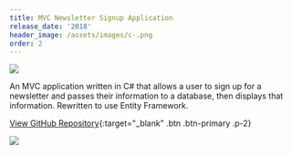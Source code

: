 ```yaml
---
title: MVC Newsletter Signup Application
release_date: '2018'
header_image: /assets/images/c-.png
order: 2
---
```

![](/assets/images/signups2.png)

An MVC application written in C# that allows a user to sign up for a newsletter and passes their information to a database, then displays that information. Rewritten to use Entity Framework.

[View GitHub Repository](https://github.com/reismahnic/C-Sharp-MVC-Newsletter-Signup-Entity-Framework){:target="_blank" .btn .btn-primary .p-2}

![](/assets/images/signups.png)
